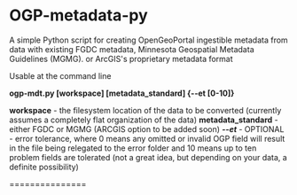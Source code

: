 <h1>OGP-metadata-py</h1>
A simple Python script for creating OpenGeoPortal ingestible metadata from data with existing FGDC metadata, Minnesota Geospatial Metadata Guidelines (MGMG). or ArcGIS's proprietary metadata format

Usable at the command line

<b>ogp-mdt.py [workspace] [metadata_standard] {--et [0-10]}</b>

<b>workspace</b> - the filesystem location of the data to be converted (currently assumes a completely flat organization of the data)
<b>metadata_standard</b> - either FGDC or MGMG (ARCGIS option to be added soon)
<b><i>--et</i></b> - OPTIONAL - error tolerance, where 0 means any omitted or invalid OGP field will result in the file being relegated to the error folder and 10 means up to ten problem fields are tolerated (not a great idea, but depending on your data, a definite possibility)


===============

